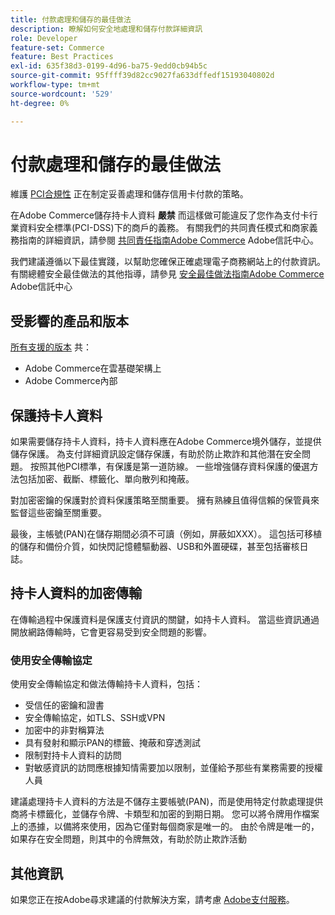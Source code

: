 ```yaml
---
title: 付款處理和儲存的最佳做法
description: 瞭解如何安全地處理和儲存付款詳細資訊
role: Developer
feature-set: Commerce
feature: Best Practices
exl-id: 635f38d3-0199-4d96-ba75-9edd0cb94b5c
source-git-commit: 95ffff39d82cc9027fa633dffedf15193040802d
workflow-type: tm+mt
source-wordcount: '529'
ht-degree: 0%

---
```


# 付款處理和儲存的最佳做法

維護 [PCI合規性](https://experienceleague.adobe.com/docs/commerce-admin/start/compliance/payments/compliance-pci.html) 正在制定妥善處理和儲存信用卡付款的策略。

在Adobe Commerce儲存持卡人資料 **嚴禁** 而這樣做可能違反了您作為支付卡行業資料安全標準(PCI-DSS)下的商戶的義務。 有關我們的共同責任模式和商家義務指南的詳細資訊，請參閱 [共同責任指南Adobe Commerce](https://www.adobe.com/content/dam/cc/en/trust-center/ungated/whitepapers/experience-cloud/adobe-commerce-shared-responsibility-guide.pdf) Adobe信託中心。

我們建議遵循以下最佳實踐，以幫助您確保正確處理電子商務網站上的付款資訊。 有關總體安全最佳做法的其他指導，請參見 [安全最佳做法指南Adobe Commerce](https://www.adobe.com/content/dam/cc/en/trust-center/ungated/whitepapers/experience-cloud/adobe-commerce-best-practices-guide.pdf) Adobe信託中心

## 受影響的產品和版本

[所有支援的版本](../../../release/versions.md) 共：

* Adobe Commerce在雲基礎架構上
* Adobe Commerce內部

## 保護持卡人資料

如果需要儲存持卡人資料，持卡人資料應在Adobe Commerce境外儲存，並提供儲存保護。 為支付詳細資訊設定儲存保護，有助於防止欺詐和其他潛在安全問題。 按照其他PCI標準，有保護是第一道防線。 一些增強儲存資料保護的優選方法包括加密、截斷、標籤化、單向散列和掩蔽。

對加密密鑰的保護對於資料保護策略至關重要。 擁有熟練且值得信賴的保管員來監督這些密鑰至關重要。

最後，主帳號(PAN)在儲存期間必須不可讀（例如，屏蔽如XXX）。 這包括可移植的儲存和備份介質，如快閃記憶體驅動器、USB和外置硬碟，甚至包括審核日誌。

## 持卡人資料的加密傳輸

在傳輸過程中保護資料是保護支付資訊的關鍵，如持卡人資料。 當這些資訊通過開放網路傳輸時，它會更容易受到安全問題的影響。

### 使用安全傳輸協定

使用安全傳輸協定和做法傳輸持卡人資料，包括：

* 受信任的密鑰和證書
* 安全傳輸協定，如TLS、SSH或VPN
* 加密中的非對稱算法
* 具有發射和顯示PAN的標籤、掩蔽和穿透測試
* 限制對持卡人資料的訪問
* 對敏感資訊的訪問應根據知情需要加以限制，並僅給予那些有業務需要的授權人員

建議處理持卡人資料的方法是不儲存主要帳號(PAN)，而是使用特定付款處理提供商將卡標籤化，並儲存令牌、卡類型和加密的到期日期。 您可以將令牌用作檔案上的憑據，以備將來使用，因為它僅對每個商家是唯一的。 由於令牌是唯一的，如果存在安全問題，則其中的令牌無效，有助於防止欺詐活動

## 其他資訊

如果您正在按Adobe尋求建議的付款解決方案，請考慮 [Adobe支付服務](https://experienceleague.adobe.com/docs/commerce-merchant-services/payment-services/overview.html)。
